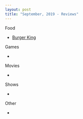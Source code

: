 ```yaml
---
layout: post
title: "September, 2019 - Reviews"
---
```


Food

  - [Burger King](https://karlcxu.github.io/KarlChoiReviews/1953/01/01/BurgerKing.html)
  
Games

  - 

Movies

  - 
  
Shows

  - 
  
Other

- 
